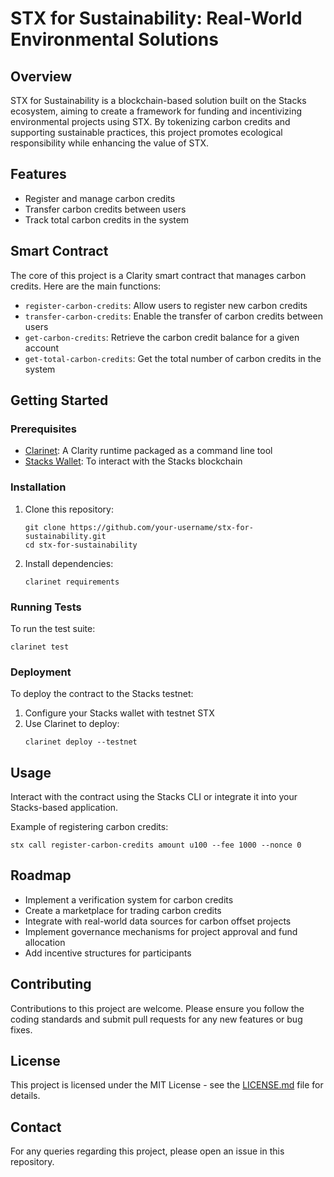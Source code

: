 # STX for Sustainability: Real-World Environmental Solutions

## Overview

STX for Sustainability is a blockchain-based solution built on the Stacks ecosystem, aiming to create a framework for funding and incentivizing environmental projects using STX. By tokenizing carbon credits and supporting sustainable practices, this project promotes ecological responsibility while enhancing the value of STX.

## Features

- Register and manage carbon credits
- Transfer carbon credits between users
- Track total carbon credits in the system

## Smart Contract

The core of this project is a Clarity smart contract that manages carbon credits. Here are the main functions:

- `register-carbon-credits`: Allow users to register new carbon credits
- `transfer-carbon-credits`: Enable the transfer of carbon credits between users
- `get-carbon-credits`: Retrieve the carbon credit balance for a given account
- `get-total-carbon-credits`: Get the total number of carbon credits in the system

## Getting Started

### Prerequisites

- [Clarinet](https://github.com/hirosystems/clarinet): A Clarity runtime packaged as a command line tool
- [Stacks Wallet](https://www.hiro.so/wallet): To interact with the Stacks blockchain

### Installation

1. Clone this repository:
   ```
   git clone https://github.com/your-username/stx-for-sustainability.git
   cd stx-for-sustainability
   ```

2. Install dependencies:
   ```
   clarinet requirements
   ```

### Running Tests

To run the test suite:

```
clarinet test
```

### Deployment

To deploy the contract to the Stacks testnet:

1. Configure your Stacks wallet with testnet STX
2. Use Clarinet to deploy:
   ```
   clarinet deploy --testnet
   ```

## Usage

Interact with the contract using the Stacks CLI or integrate it into your Stacks-based application.

Example of registering carbon credits:

```
stx call register-carbon-credits amount u100 --fee 1000 --nonce 0
```

## Roadmap

- Implement a verification system for carbon credits
- Create a marketplace for trading carbon credits
- Integrate with real-world data sources for carbon offset projects
- Implement governance mechanisms for project approval and fund allocation
- Add incentive structures for participants

## Contributing

Contributions to this project are welcome. Please ensure you follow the coding standards and submit pull requests for any new features or bug fixes.

## License

This project is licensed under the MIT License - see the [LICENSE.md](LICENSE.md) file for details.

## Contact

For any queries regarding this project, please open an issue in this repository.